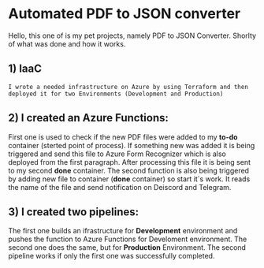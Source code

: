 # Automated PDF to JSON converter

Hello, this one of is my pet projects, namely PDF to JSON Converter.
Shorlty of what was done and how it works. 

## 1) IaaC
    I wrote a needed infrastructure on Azure by using Terraform and then deployed it for two Environments (Development and Production)

## 2) I created an Azure Functions:
   First one is used to check if the new PDF files were added to my **to-do** container (sterted point of process). If something new was added it is being triggered and send this file to Azure Form Recognizer which is also deployed from the first paragraph.
   After processing this file it is being sent to my second **done** container. The second function is also being triggered by adding new file to container (**done** container) so start it`s work. It reads the name of the file and send notification on Deiscord and Telegram. 

## 3) I created two pipelines:
   The first one builds an ifrastructure for **Development** environment and pushes the function to Azure Functions for Develoment environment.
   The second one does the same, but for **Production** Environment. The second pipeline works if only the first one was successfully completed. 
